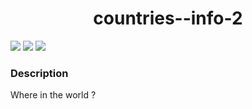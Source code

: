 <h1 align = 'center'> countries--info-2 </h1>

![](https://img.shields.io/badge/Made_with-javascript-20232A?style=for-the-badge&logo=javascript&logoColor=61DAFB)
![](https://img.shields.io/badge/Deployed_on-github-00C7B7?style=for-the-badge&logo=github&logoColor=white)
![](https://img.shields.io/badge/IDE-Visual_Studio_Code-blue?style=for-the-badge&logo=visual%20studio%20code&logoColor=white)

### Description  ##
<p>
  Where in the world ?
</p>
